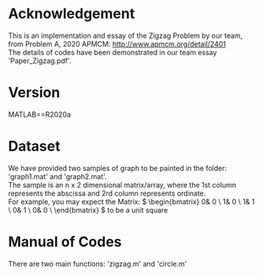 # Acknowledgement
This is an implementation and essay of the Zigzag Problem by our team, from Problem A, 2020 APMCM: http://www.apmcm.org/detail/2401 \
The details of codes have been demonstrated in our team essay 'Paper_Zigzag.pdf'.
# Version
MATLAB==R2020a
# Dataset
We have provided two samples of graph to be painted in the folder: 'graph1.mat' and 'graph2.mat'. \
The sample is an n x 2 dimensional matrix/array, where the 1st column represents the abscissa and 2rd column represents ordinate.\
For example, you may expect the Matrix: 
$
\begin{bmatrix}
 0& 0 \\
 1& 0 \\
 1& 1 \\
 0& 1  \\
 0& 0 \\
\end{bmatrix}
$
to be a unit square
# Manual of Codes
There are two main functions: 'zigzag.m' and 'circle.m'

